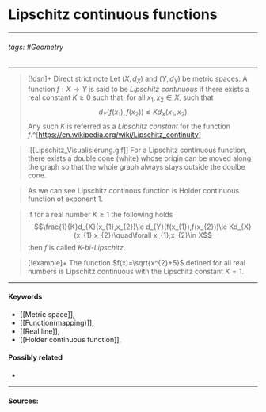 # Lipschitz continuous functions
***
###### tags: #Geometry 
***
>[!dsn]+ Direct strict note
>Let $(X,d_{X})$ and $(Y,d_{Y})$ be metric spaces. A function $f:X\to Y$ is said to be *Lipschitz continuous* if there exists a real constant $K\ge0$ such that, for all $x_{1},x_{2}\in X$, such that
>$$d_{Y}(f(x_{1}),f(x_{2}))\le Kd_{X}(x_{1},x_{2})$$
>Any such $K$ is referred as a *Lipschitz constant* for the function $f$.^[https://en.wikipedia.org/wiki/Lipschitz_continuity]


>![[Lipschitz_Visualisierung.gif]]
>For a Lipschitz continuous function, there exists a double cone (white) whose origin can be moved along the graph so that the whole graph always stays outside the doulbe cone.

>As we can see Lipschitz continous function is Holder continuous function of exponent $1$.

>If for a real number $K\ge1$ the following holds
>$$\frac{1}{K}d_{X}(x_{1},x_{2})\le d_{Y}(f(x_{1}),f(x_{2}))\le Kd_{X}(x_{1},x_{2})\quad\forall x_{1},x_{2}\in X$$
>then $f$ is called *$K$-bi-Lipschitz*. 

>[!example]+ 
>The function $f(x)=\sqrt{x^{2}+5}$ defined for all real numbers is Lipschitz continuous with the Lipschitz constant $K=1$.
***
#### Keywords
- [[Metric space]],
- [[Function(mapping)]],
- [[Real line]],
- [[Holder continuous function]],
#### Possibly related
- 
***
#### Sources: